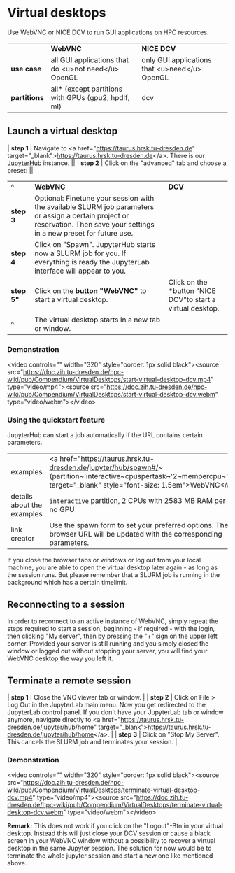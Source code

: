 # Virtual desktops

Use WebVNC or NICE DCV to run GUI applications on HPC resources.

<span class="twiki-macro TABLE" columnwidths="10%,45%,45%"></span>

|                |                                                       |                                                 |
|----------------|-------------------------------------------------------|-------------------------------------------------|
|                | **WebVNC**                                            | **NICE DCV**                                    |
| **use case**   | all GUI applications that do \<u>not need\</u> OpenGL | only GUI applications that \<u>need\</u> OpenGL |
| **partitions** | all\* (except partitions with GPUs (gpu2, hpdlf, ml)  | dcv                                             |

## Launch a virtual desktop

<span class="twiki-macro TABLE" columnwidths="10%,45%,45%"></span> \|
**step 1** \| Navigate to \<a href="<https://taurus.hrsk.tu-dresden.de>"
target="\_blank"><https://taurus.hrsk.tu-dresden.de>\</a>. There is our
[JupyterHub](../software/JupyterHub.md) instance. \|\| \| **step 2** \|
Click on the "advanced" tab and choose a preset: \|\|

|             |                                                                                                                                                                             |                                                             |
|-------------|-----------------------------------------------------------------------------------------------------------------------------------------------------------------------------|-------------------------------------------------------------|
| ^           | **WebVNC**                                                                                                                                                                  | **DCV**                                                     |
| **step 3**  | Optional: Finetune your session with the available SLURM job parameters or assign a certain project or reservation. Then save your settings in a new preset for future use. |                                                             |
| **step 4**  | Click on "Spawn". JupyterHub starts now a SLURM job for you. If everything is ready the JupyterLab interface will appear to you.                                            |                                                             |
| **step 5"** | Click on the **button "WebVNC"** to start a virtual desktop.                                                                                                                | Click on the \*button "NICE DCV"to start a virtual desktop. |
| ^           | The virtual desktop starts in a new tab or window.                                                                                                                          |                                                             |

### Demonstration

\<video controls="" width="320" style="border: 1px solid black">\<source
src="<https://doc.zih.tu-dresden.de/hpc-wiki/pub/Compendium/VirtualDesktops/start-virtual-desktop-dcv.mp4>"
type="video/mp4">\<source
src="<https://doc.zih.tu-dresden.de/hpc-wiki/pub/Compendium/VirtualDesktops/start-virtual-desktop-dcv.webm>"
type="video/webm">\</video>

### Using the quickstart feature

JupyterHub can start a job automatically if the URL contains certain
parameters.

<span class="twiki-macro TABLE" columnwidths="10%,45%,45%"></span>

|                            |                                                                                                                                                                                        |                                                                                                                                                                                                   |
|----------------------------|----------------------------------------------------------------------------------------------------------------------------------------------------------------------------------------|---------------------------------------------------------------------------------------------------------------------------------------------------------------------------------------------------|
| examples                   | \<a href="<https://taurus.hrsk.tu-dresden.de/jupyter/hub/spawn#/>\~(partition\~'interactive\~cpuspertask\~'2\~mempercpu\~'2583)" target="\_blank" style="font-size: 1.5em">WebVNC\</a> | \<a href="<https://taurus.hrsk.tu-dresden.de/jupyter/hub/spawn#/>\~(partition\~'dcv\~cpuspertask\~'6\~gres\~'gpu\*3a1\~mempercpu\~'2583)" target="\_blank" style="font-size: 1.5em">NICE DCV\</a> |
| details about the examples | `interactive` partition, 2 CPUs with 2583 MB RAM per core, no GPU                                                                                                                      | `dcv` partition, 6 CPUs with 2583 MB RAM per core, 1 GPU                                                                                                                                          |
| link creator               | Use the spawn form to set your preferred options. The browser URL will be updated with the corresponding parameters.                                                                   |                                                                                                                                                                                                   |

If you close the browser tabs or windows or log out from your local
machine, you are able to open the virtual desktop later again - as long
as the session runs. But please remember that a SLURM job is running in
the background which has a certain timelimit.

## Reconnecting to a session

In order to reconnect to an active instance of WebVNC, simply repeat the
steps required to start a session, beginning - if required - with the
login, then clicking "My server", then by pressing the "+" sign on the
upper left corner. Provided your server is still running and you simply
closed the window or logged out without stopping your server, you will
find your WebVNC desktop the way you left it.

## Terminate a remote session

<span class="twiki-macro TABLE" columnwidths="10%,90%"></span> \| **step
1** \| Close the VNC viewer tab or window. \| \| **step 2** \| Click on
File \> Log Out in the JupyterLab main menu. Now you get redirected to
the JupyterLab control panel. If you don't have your JupyterLab tab or
window anymore, navigate directly to \<a
href="<https://taurus.hrsk.tu-dresden.de/jupyter/hub/home>"
target="\_blank"><https://taurus.hrsk.tu-dresden.de/jupyter/hub/home>\</a>.
\| \| **step 3** \| Click on "Stop My Server". This cancels the SLURM
job and terminates your session. \|

### Demonstration

\<video controls="" width="320" style="border: 1px solid black">\<source
src="<https://doc.zih.tu-dresden.de/hpc-wiki/pub/Compendium/VirtualDesktops/terminate-virtual-desktop-dcv.mp4>"
type="video/mp4">\<source
src="<https://doc.zih.tu-dresden.de/hpc-wiki/pub/Compendium/VirtualDesktops/terminate-virtual-desktop-dcv.webm>"
type="video/webm">\</video>

**Remark:** This does not work if you click on the "Logout"-Btn in your
virtual desktop. Instead this will just close your DCV session or cause
a black screen in your WebVNC window without a possibility to recover a
virtual desktop in the same Jupyter session. The solution for now would
be to terminate the whole jupyter session and start a new one like
mentioned above.
